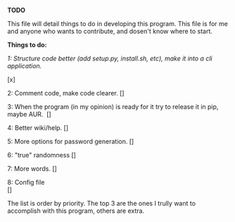 **TODO**

This file will detail things to do in developing this program. 
This file is for me and anyone who wants to contribute, and dosen't know where to start.

**Things to do:**

_1: Structure code better (add setup.py, install.sh, etc), make it into a cli application._

[x] 
    
2: Comment code, make code clearer. 
[]

3: When the program (in my opinion) is ready for it try to release it in pip, maybe AUR. 
[]

4: Better wiki/help. 
[]

5: More options for password generation. 
[]

6: "true" randomness 
[]

7: More words. 
[]

8: Config file  
[]

The list is order by priority. The top 3 are the ones I trully want to accomplish with this program, others are extra.
